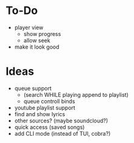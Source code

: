 # To-Do

- player view
    - show progress
    - allow seek
- make it look good

# Ideas

- queue support 
    - (search WHILE playing append to playlist)
    - queue controll binds
- youtube playlist support
- find and show lyrics
- other sources? (maybe soundcloud?)
- quick access (saved songs)
- add CLI mode (instead of TUI, cobra?)
